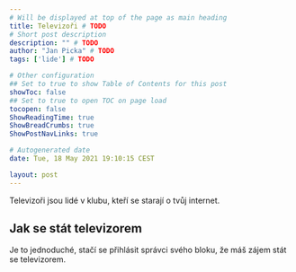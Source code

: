 ```yaml
---
# Will be displayed at top of the page as main heading
title: Televizoři # TODO
# Short post description
description: "" # TODO
author: "Jan Picka" # TODO
tags: ['lide'] # TODO

# Other configuration
## Set to true to show Table of Contents for this post
showToc: false
## Set to true to open TOC on page load
tocopen: false
ShowReadingTime: true
ShowBreadCrumbs: true
ShowPostNavLinks: true

# Autogenerated date
date: Tue, 18 May 2021 19:10:15 CEST

layout: post
---
```


Televizoři jsou lidé v klubu, kteří se starají o tvůj internet.

## Jak se stát televizorem

Je to jednoduché, stačí se přihlásit správci svého bloku, že máš zájem stát se televizorem.
